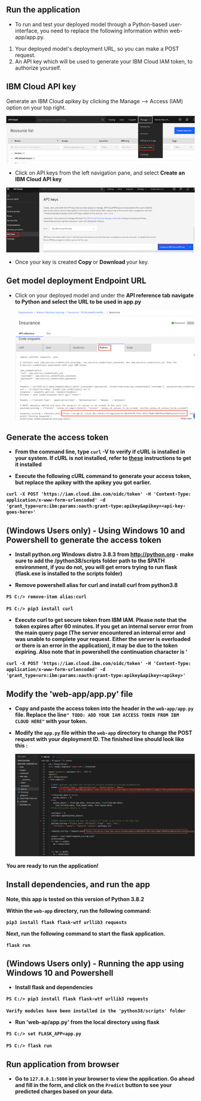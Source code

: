 
## Run the application

- To run and test your deployed model through a Python-based user-interface, you need to replace the following information within web-app/app.py.

1) Your deployed model's deployment URL, so you can make a POST request.
2) An API key which will be used to generate your IBM Cloud IAM token, to authorize yourself.

## IBM Cloud API key

Generate an IBM Cloud apikey by clicking the Manage --> Access (IAM) option on your top right.

![](Images/IAM.png)

- Click on API keys from the left navigation pane, and select <b> Create an IBM Cloud API key </b> 

![](Images/APIkey.png)

-  Once your key is created <b> Copy </b> or <b> Download </b> your key. 

## Get model deployment Endpoint URL 

- Click on your deployed model and under the <b> API reference tab <b> navigate to Python and select the URL to be used in app.py
  
  ![](Images/DeployID.png)
  
## Generate the access token

- From the command line, type `curl` -V to verify if cURL is installed in your system. If cURL is not installed, refer to [these](https://develop.zendesk.com/hc/en-us/articles/360001068567-Installing-and-using-cURL#install) instructions to get it installed 

- Execute the following cURL command to generate your access token, but replace the apikey with the apikey you got earlier. 

```
curl -X POST 'https://iam.cloud.ibm.com/oidc/token' -H 'Content-Type: application/x-www-form-urlencoded' -d 'grant_type=urn:ibm:params:oauth:grant-type:apikey&apikey=<api-key-goes-here>'
```

## (Windows Users only) - Using Windows 10 and Powershell to generate the access token

- Install python.org Windows distro 3.8.3 from http://python.org - make sure to add the /python38/scripts folder path to the $PATH environment, if you do not, you will get errors trying to run flask (flask.exe is installed to the scripts folder)

- Remove powershell alias for curl and install curl from python3.8

```
PS C:/> remove-item alias:curl

PS C:/> pip3 install curl
```

- Execute curl to get secure token from IBM IAM. Please note that the token expires after 60 minutes. If you get an internal server error from the main query page (The server encountered an internal error and was unable to complete your request. Either the server is overloaded or there is an error in the application), it may be due to the token expiring. Also note that in powershell the continuation character is ‘

```
curl -X POST 'https://iam.cloud.ibm.com/oidc/token' -H 'Content-Type: application/x-www-form-urlencoded' -d 'grant_type=urn:ibm:params:oauth:grant-type:apikey&apikey=<apikey>'
```

## Modify the 'web-app/app.py' file

- Copy and paste the access token into the header in the `web-app/app.py` file. Replace the line`" TODO: ADD YOUR IAM ACCESS TOKEN FROM IBM CLOUD HERE"` with your token.

- Modify the `app.py` file within the `web-app` directory to change the POST request with your deployment ID. The finished line should look like this : 

  ![](Images/Final.png)

 You are ready to run the application! 
 
 ## Install dependencies, and run the app

Note, this app is tested on this version of Python 3.8.2

Within the `web-app` directory, run the following command: 

```
pip3 install flask flask-wtf urllib3 requests
```

Next, run the following command to start the flask application.

```
flask run
```

## (Windows Users only) - Running the app using Windows 10 and Powershell

- Install flask and dependencies

```
PS C:/> pip3 install flask flask-wtf urllib3 requests

Verify modules have been installed in the 'python38/scripts' folder
```

- Run 'web-ap/app.py' from the local directory using flask

```
PS C:/> set FLASK_APP=app.py

PS C:/> flask run
```

## Run application from browser

- Go to `127.0.0.1:5000` in your browser to view the application. Go ahead and fill in the form, and click on the `Predict`
button to see your predicted charges based on your data. 
